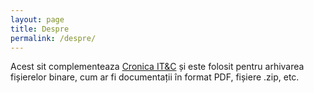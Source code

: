 ```yaml
---
layout: page
title: Despre
permalink: /despre/
---
```


Acest sit complementeaza [Cronica IT&C](https://cronica-it.github.io/)
și este folosit pentru arhivarea fișierelor binare, cum ar fi documentații
în format PDF, fișiere .zip, etc.
